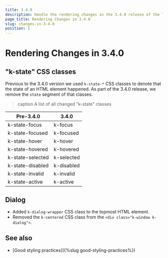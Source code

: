 ```yaml
---
title: 3.4.0
description: Handle the rendering changes in the 3.4.0 release of the Telerik UI for Blazor components.
page_title: Rendering Changes in 3.4.0
slug: changes-in-3-4-0
position: 1
---
```


# Rendering Changes in 3.4.0

## "k-state" CSS classes

Previous to the 3.4.0 version we used `k-state-*` CSS classes to denote that the state of an HTML element happened. As part of the 3.4.0 release, we remove the `state` segment of that classes. 

>caption A list of all changed "k-state" classes

| Pre-3.4.0        | 3.4.0      |
|------------------|------------|
| k-state-focus    | k-focus    |
| k-state-focused  | k-focused  |
| k-state-hover    | k-hover    |
| k-state-hovered  | k-hovered  |
| k-state-selected | k-selected |
| k-state-disabled | k-disabled |
| k-state-invalid  | k-invalid  |
| k-state-active   | k-active   |


## Dialog

* Added `k-dialog-wrapper` CSS class to the topmost HTML element.
* Removed the `k-centered` CSS class from the `<div class="k-window k-dialog">`.

## See also

* [Good styling practices]({%slug good-styling-practices%})

